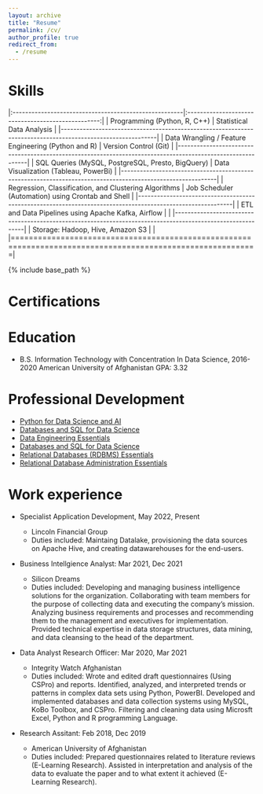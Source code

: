 ```yaml
---
layout: archive
title: "Resume"
permalink: /cv/
author_profile: true
redirect_from:
  - /resume
---
```


Skills
======
|:------------------------------------------------------|:--------------------------------------------------:|
| Programming (Python, R, C++)                          | Statistical Data Analysis                          |
|------------------------------------------------------------------------------------------------------------|
| Data Wrangling / Feature Engineering (Python and R)   | Version Control (Git)                              |
|------------------------------------------------------------------------------------------------------------|
| SQL Queries (MySQL, PostgreSQL, Presto, BigQuery)     | Data Visualization (Tableau, PowerBi)              |
|------------------------------------------------------------------------------------------------------------|
| Regression, Classification, and Clustering Algorithms | Job Scheduler (Automation) using Crontab and Shell |
|------------------------------------------------------------------------------------------------------------|
| ETL and Data Pipelines using Apache Kafka, Airflow     |                                                   |
|------------------------------------------------------------------------------------------------------------|
| Storage: Hadoop, Hive, Amazon S3                        |                                                  |
|============================================================================================================|

{% include base_path %}


Certifications
======


Education
======
* B.S. Information Technology with Concentration In Data Science, 2016-2020
  American University of Afghanistan
  GPA: 3.32

Professional Development 
======
* [Python for Data Science and AI](https://www.credly.com/badges/3f4c6612-8f32-47ae-ab26-a3240c6bdb7a/public_url)
* [Databases and SQL for Data Science](https://www.credly.com/badges/77eb7932-6b10-4925-85f6-b79092d16e94)
* [Data Engineering Essentials](https://www.credly.com/badges/1f9727aa-acb5-498d-9f13-ff6c314f1634)
* [Databases and SQL for Data Science](https://www.credly.com/badges/77eb7932-6b10-4925-85f6-b79092d16e94)
* [Relational Databases (RDBMS) Essentials](https://www.credly.com/badges/e43bf976-54f1-40ac-a79a-7112a1190a21)
* [Relational Database Administration Essentials](https://www.credly.com/badges/ecb51f13-b5c3-4de7-9a29-5dc30ec004f0)

Work experience
======
* Specialist Application Development, May 2022, Present
  * Lincoln Financial Group
  * Duties included: Maintaing Datalake, provisioning the data sources on Apache Hive, and creating datawarehouses for the end-users. 
  

* Business Intellgience Analyst: Mar 2021, Dec 2021
  * Silicon Dreams
  * Duties included: Developing and managing business intelligence solutions for the organization. Collaborating with team members for the purpose of collecting data       and executing the company’s mission. Analyzing business requirements and processes and recommending them to the management and executives for implementation.           Provided technical expertise in data storage structures, data mining, and data cleansing to the head of the department.
 
* Data Analyst Research Officer: Mar 2020, Mar 2021
  * Integrity Watch Afghanistan
  * Duties included: Wrote and edited draft questionnaires (Using CSPro) and reports. Identified, analyzed, and interpreted trends or patterns in complex data sets         using Python, PowerBI. Developed and implemented databases and data collection systems using MySQL, KoBo Toolbox, and CSPro. Filtering and cleaning data using         Microsft Excel, Python and R programming Language.

* Research Assitant: Feb 2018, Dec 2019
  * American University of Afghanistan
  * Duties included: Prepared questionnaires related to literature reviews (E-Learning Research). Assisted in interpretation and analysis of the data to evaluate the       paper and to what extent it achieved (E-Learning Research).
  

  
